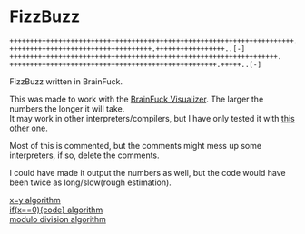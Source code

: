 FizzBuzz
========

```
++++++++++++++++++++++++++++++++++++++++++++++++++++++++++++++++++++++.
+++++++++++++++++++++++++++++++++++.+++++++++++++++++..[-]
++++++++++++++++++++++++++++++++++++++++++++++++++++++++++++++++++.
+++++++++++++++++++++++++++++++++++++++++++++++++++.+++++..[-]
```

FizzBuzz written in BrainFuck.

This was made to work with the [BrainFuck Visualizer](http://fatiherikli.github.io/brainfuck-visualizer/). The larger the numbers the longer it will take.  
It may work in other interpreters/compilers, but I have only tested it with [this other one](http://esoteric.sange.fi/brainfuck/impl/interp/i.html).

Most of this is commented, but the comments might mess up some interpreters, if so, delete the comments.

I could have made it output the numbers as well, but the code would have been twice as long/slow(rough estimation).

[x=y algorithm](http://esolangs.org/wiki/Brainfuck_algorithms#x_.3D_y)  
[if(x==0){code} algorithm](http://esolangs.org/wiki/Brainfuck_algorithms#if_.28x_.3D.3D_0.29_.7B_code_.7D)  
[modulo division algorithm](http://esolangs.org/wiki/Brainfuck_algorithms#Divmod_algorithm)
